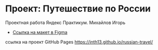 # Проект: Путешествие по России

Проектная работа Яндекс Практикум. Михайлов Игорь
* [Ссылка на макет в Figma](https://www.figma.com/file/5S2WSbEFL6awjVWJ0NWL8Q/Sprint-3_-Russia-_-desktop-mobile?node-id=28503%3A0)

ссылка на проект GitHub Pages
https://inth13.github.io/russian-travel/